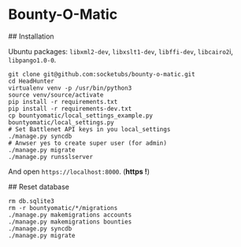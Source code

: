 # Bounty-O-Matic

## Installation

Ubuntu packages: `libxml2-dev`, `libxslt1-dev`, `libffi-dev`, `libcairo2`i, `libpango1.0-0`.

```
git clone git@github.com:socketubs/bounty-o-matic.git
cd HeadHunter
virtualenv venv -p /usr/bin/python3
source venv/source/activate
pip install -r requirements.txt
pip install -r requirements-dev.txt
cp bountyomatic/local_settings_example.py bountyomatic/local_settings.py
# Set Battlenet API keys in you local_settings
./manage.py syncdb
# Anwser yes to create super user (for admin)
./manage.py migrate
./manage.py runsslserver
```

And open `https://localhost:8000`. (**https !**)

## Reset database

```
rm db.sqlite3
rm -r bountyomatic/*/migrations
./manage.py makemigrations accounts
./manage.py makemigrations bounties
./manage.py syncdb
./manage.py migrate
```
